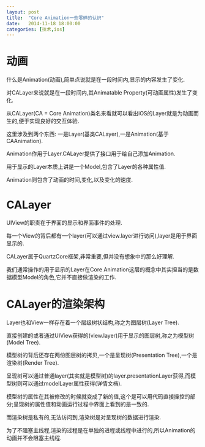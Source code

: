 ```yaml
---
layout: post
title:  "Core Animation一些零碎的认识"
date:   2014-11-18 18:00:00
categories: [技术,ios]
---
```


# 动画

什么是Animation(动画),简单点说就是在一段时间内,显示的内容发生了变化.

对CALayer来说就是在一段时间内,其Animatable Property(可动画属性)发生了变化.

从CALayer(CA = Core Animation)类名来看就可以看出iOS的Layer就是为动画而生的,便于实现良好的交互体验.

这里涉及到两个东西: 一是Layer(基类CALayer),一是Animation(基于CAAnimation).

Animation作用于Layer.CALayer提供了接口用于给自己添加Animation.

用于显示的Layer本质上讲是一个Model,包含了Layer的各种属性值.

Animation则包含了动画的时间,变化,以及变化的速度.

# CALayer
UIView的职责在于界面的显示和界面事件的处理.

每一个View的背后都有一个layer(可以通过view.layer进行访问),layer是用于界面显示的.

CALayer属于QuartzCore框架,非常重要,但并没有想象中的那么好理解.

我们通常操作的用于显示的Layer在Core Animation这层的概念中其实担当的是数据模型Model的角色,它并不直接做渲染的工作.


# CALayer的渲染架构

Layer也和View一样存在着一个层级树状结构,称之为图层树(Layer Tree).

直接创建的或者通过UIView获得的(view.layer)用于显示的图层树,称之为模型树(Model Tree).

模型树的背后还存在两份图层树的拷贝,一个是呈现树(Presentation Tree),一个是渲染树(Render Tree).

呈现树可以通过普通layer(其实就是模型树)的layer.presentationLayer获得,而模型树则可以通过modelLayer属性获得(详情文档).

模型树的属性在其被修改的时候就变成了新的值,这个是可以用代码直接操控的部分;呈现树的属性值和动画运行过程中界面上看到的是一致的.

而渲染树是私有的,无法访问到,渲染树是对呈现树的数据进行渲染.

为了不阻塞主线程,渲染的过程是在单独的进程或线程中进行的,所以Animation的动画并不会阻塞主线程.
